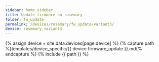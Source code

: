 ```yaml
---
sidebar: home_sidebar
title: Update firmware on rosemary
folder: fw_update
permalink: /devices/rosemary/fw_update/variant3/
device: rosemary_variant3
---
```

{% assign device = site.data.devices[page.device] %}
{% capture path %}templates/device_specific/{{ device.firmware_update }}.md{% endcapture %}
{% include {{ path }} %}
